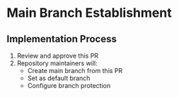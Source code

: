 # Main Branch Establishment

## Implementation Process
1. Review and approve this PR
2. Repository maintainers will:
   - Create main branch from this PR
   - Set as default branch
   - Configure branch protection
